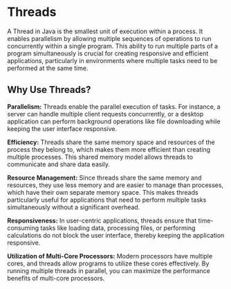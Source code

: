 # Threads
A Thread in Java is the smallest unit of execution within a process. It enables parallelism by allowing multiple sequences of operations to run concurrently within a single program. This ability to run multiple parts of a program simultaneously is crucial for creating responsive and efficient applications, particularly in environments where multiple tasks need to be performed at the same time.


## **Why Use Threads?**
**Parallelism:** Threads enable the parallel execution of tasks. For instance, a server can handle multiple client requests concurrently, or a desktop application can perform background operations like file downloading while keeping the user interface responsive.

**Efficiency:** Threads share the same memory space and resources of the process they belong to, which makes them more efficient than creating multiple processes. This shared memory model allows threads to communicate and share data easily.

**Resource Management:** Since threads share the same memory and resources, they use less memory and are easier to manage than processes, which have their own separate memory space. This makes threads particularly useful for applications that need to perform multiple tasks simultaneously without a significant overhead.

**Responsiveness:** In user-centric applications, threads ensure that time-consuming tasks like loading data, processing files, or performing calculations do not block the user interface, thereby keeping the application responsive.

**Utilization of Multi-Core Processors:** Modern processors have multiple cores, and threads allow programs to utilize these cores effectively. By running multiple threads in parallel, you can maximize the performance benefits of multi-core processors.

